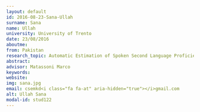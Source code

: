 ```yaml
---
layout: default 
id: 2016-08-23-Sana-Ullah
surname: Sana
name: Ullah
university: University of Trento
date: 23/08/2016
aboutme: 
from: Pakistan
research_topic: Automatic Estimation of Spoken Second Language Proficiency
abstract: 
advisor: Matassoni Marco
keywords: 
website: 
img: sana.jpg
email: csemkd<i class="fa fa-at" aria-hidden="true"></i>gmail.com
alt: Ullah Sana
modal-id: stud122
---
```

